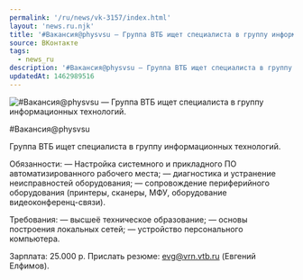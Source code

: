 ```yaml
---
permalink: '/ru/news/vk-3157/index.html'
layout: 'news.ru.njk'
title: '#Вакансия@physvsu — Группа ВТБ ищет специалиста в группу информационных технологий.'
source: ВКонтакте
tags:
  - news_ru
description: '#Вакансия@physvsu — Группа ВТБ ищет специалиста в группу информационных технологий.'
updatedAt: 1462989516
---
```

![#Вакансия@physvsu — Группа ВТБ ищет специалиста в группу информационных технологий.](https://sun9-32.userapi.com/impf/c631527/v631527484/2ecbe/XIKxoTUV1Mk.jpg?size=900x600&quality=96&proxy=1&sign=22921593f6a4594ec7a99941aaf5273d&c_uniq_tag=dOIYPkePxZbvC9GtlzkiThyGWHLuOLU6nZYwCkgF1xg&type=album)

#Вакансия@physvsu

Группа ВТБ ищет специалиста в группу информационных технологий.

Обязанности:
— Настройка системного и прикладного ПО автоматизированного рабочего места;
— диагностика и устранение неисправностей оборудования;
— сопровождение периферийного оборудования (принтеры, сканеры, МФУ, оборудование видеоконференц-связи).

Требования:
— высшеё техническое образование;
— основы построения локальных сетей;
— устройство персонального компьютера.

Зарплата: 25.000 р.
Прислать резюме: evg@vrn.vtb.ru (Евгений Елфимов).
